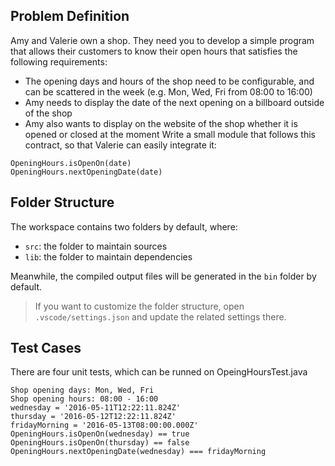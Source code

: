 ## Problem Definition

Amy and Valerie own a shop. They need you to develop a simple program that allows
their customers to know their open hours that satisfies the following requirements:

- The opening days and hours of the shop need to be configurable, and can be
  scattered in the week (e.g. Mon, Wed, Fri from 08:00 to 16:00)
- Amy needs to display the date of the next opening on a billboard outside of the
  shop
- Amy also wants to display on the website of the shop whether it is opened or
  closed at the moment
  Write a small module that follows this contract, so that Valerie can easily integrate it:

```shell
OpeningHours.isOpenOn(date)
OpeningHours.nextOpeningDate(date)
```

## Folder Structure

The workspace contains two folders by default, where:

- `src`: the folder to maintain sources
- `lib`: the folder to maintain dependencies

Meanwhile, the compiled output files will be generated in the `bin` folder by default.

> If you want to customize the folder structure, open `.vscode/settings.json` and update the related settings there.

## Test Cases

There are four unit tests, which can be runned on OpeingHoursTest.java

```shell
Shop opening days: Mon, Wed, Fri
Shop opening hours: 08:00 - 16:00
wednesday = '2016-05-11T12:22:11.824Z'
thursday = '2016-05-12T12:22:11.824Z'
fridayMorning = '2016-05-13T08:00:00.000Z'
OpeningHours.isOpenOn(wednesday) == true
OpeningHours.isOpenOn(thursday) == false
OpeningHours.nextOpeningDate(wednesday) === fridayMorning
```
